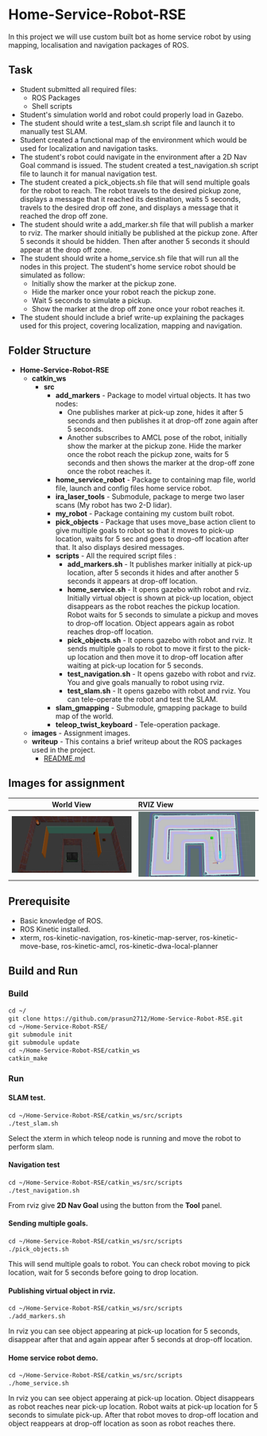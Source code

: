 # Home-Service-Robot-RSE
In this project we will use custom built bot as home service robot by using mapping, localisation and navigation packages of ROS.

## Task
* Student submitted all required files:
    * ROS Packages
    * Shell scripts
* Student's simulation world and robot could properly load in Gazebo.
* The student should write a test_slam.sh script file and launch it to manually test SLAM.
* Student created a functional map of the environment which would be used for localization and navigation tasks.
* The student's robot could navigate in the environment after a 2D Nav Goal command is issued. The student created a test_navigation.sh script file to launch it for manual navigation test.
* The student created a pick_objects.sh file that will send multiple goals for the robot to reach. The robot travels to the desired pickup zone, displays a message that it reached its destination, waits 5 seconds, travels to the desired drop off zone, and displays a message that it reached the drop off zone.
* The student should write a add_marker.sh file that will publish a marker to rviz. The marker should initially be published at the pickup zone. After 5 seconds it should be hidden. Then after another 5 seconds it should appear at the drop off zone.
* The student should write a home_service.sh file that will run all the nodes in this project. The student's home service robot should be simulated as follow:
    * Initially show the marker at the pickup zone.
    * Hide the marker once your robot reach the pickup zone.
    * Wait 5 seconds to simulate a pickup.
    * Show the marker at the drop off zone once your robot reaches it.
* The student should include a brief write-up explaining the packages used for this project, covering localization, mapping and navigation.

## Folder Structure
* **Home-Service-Robot-RSE**
    * **catkin_ws**
        * **src**
            * **add_markers** - Package to model virtual objects. It has two nodes:
                * One publishes marker at pick-up zone, hides it after 5 seconds and then publishes it at drop-off zone again after 5 seconds.
                * Another subscribes to AMCL pose of the robot, initially show the marker at the pickup zone. Hide the marker once the robot reach the pickup zone, waits for 5 seconds and then shows the marker at the drop-off zone once the robot reaches it.
            * **home_service_robot** - Package to containing map file, world file, launch and config files home service robot.
            * **ira_laser_tools** - Submodule, package to merge two laser scans (My robot has two 2-D lidar).
            * **my_robot** - Package containing my custom built robot.
            * **pick_objects** - Package that uses move_base action client to give multiple goals to robot so that it moves to pick-up location, waits for 5 sec and goes to drop-off location after that. It also displays desired messages.
            * **scripts** - All the required script files :
                * **add_markers.sh** - It publishes marker initially at pick-up location, after 5 seconds it hides and after another 5 seconds it appears at drop-off location.
                * **home_service.sh** - It opens gazebo with robot and rviz. Initially virtual object is shown at pick-up location, object disappears as the robot reaches the pickup location. Robot waits for 5 seconds to simulate a pickup and moves to drop-off location. Object appears again as robot reaches drop-off location.
                * **pick_objects.sh** - It opens gazebo with robot and rviz. It sends multiple goals to robot to move it first to the pick-up location and then move it to drop-off location after waiting at pick-up location for 5 seconds.
                * **test_navigation.sh** - It opens gazebo with robot and rviz. You and give goals manually to robot using rviz.
                * **test_slam.sh** - It opens gazebo with robot and rviz. You can tele-operate the robot and test the SLAM.
            * **slam_gmapping** - Submodule, gmapping package to build map of the world.
            * **teleop_twist_keyboard** - Tele-operation package.
    * **images** - Assignment images.
    * **writeup** - This contains a brief writeup about the ROS packages used in the project.
        * [README.md](https://github.com/prasun2712/Home-Service-Robot-RSE/tree/main/writeup)

## Images for assignment
|World View   | RVIZ View |
| ----------- |  :---------           |
| ![](https://github.com/prasun2712/Home-Service-Robot-RSE/blob/main/images/home_service_robot_world.png) | ![](https://github.com/prasun2712/Home-Service-Robot-RSE/blob/main/images/pick_location.png) |

## Prerequisite
* Basic knowledge of ROS.
* ROS Kinetic installed.
* xterm, ros-kinetic-navigation, ros-kinetic-map-server, ros-kinetic-move-base, ros-kinetic-amcl, ros-kinetic-dwa-local-planner

## Build and Run
### Build
```
cd ~/
git clone https://github.com/prasun2712/Home-Service-Robot-RSE.git
cd ~/Home-Service-Robot-RSE/
git submodule init
git submodule update
cd ~/Home-Service-Robot-RSE/catkin_ws
catkin_make
```
### Run
#### SLAM test.
```
cd ~/Home-Service-Robot-RSE/catkin_ws/src/scripts
./test_slam.sh
```
Select the xterm in which teleop node is running and move the robot to perform slam.
#### Navigation test
```
cd ~/Home-Service-Robot-RSE/catkin_ws/src/scripts
./test_navigation.sh
```
From rviz give **2D Nav Goal** using the button from the **Tool** panel.
#### Sending multiple goals.
```
cd ~/Home-Service-Robot-RSE/catkin_ws/src/scripts
./pick_objects.sh
```
This will send multiple goals to robot. You can check robot moving to pick location, wait for 5 seconds before going to drop location.
#### Publishing virtual object in rviz.
```
cd ~/Home-Service-Robot-RSE/catkin_ws/src/scripts
./add_markers.sh
```
In rviz you can see object appearing at pick-up location for 5 seconds, disappear after that and again appear after 5 seconds at drop-off location.
#### Home service robot demo.
```
cd ~/Home-Service-Robot-RSE/catkin_ws/src/scripts
./home_service.sh
```
In rviz you can see object apperaing at pick-up location. Object disappears as robot reaches near pick-up location. Robot waits at pick-up location for 5 seconds to simulate pick-up. After that robot moves to drop-off location and object reappears at drop-off location as soon as robot reaches there.